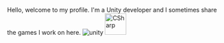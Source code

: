 Hello, welcome to my profile. I'm a Unity developer and I sometimes share the games I work on here.    ![unity](https://i.imgur.com/cNdc0yF.png)     <img alt="CSharp" width="50px" src="https://miro.medium.com/max/594/1*ymVNbsdd7KxHXHC4-LP7kw.png" /> 



